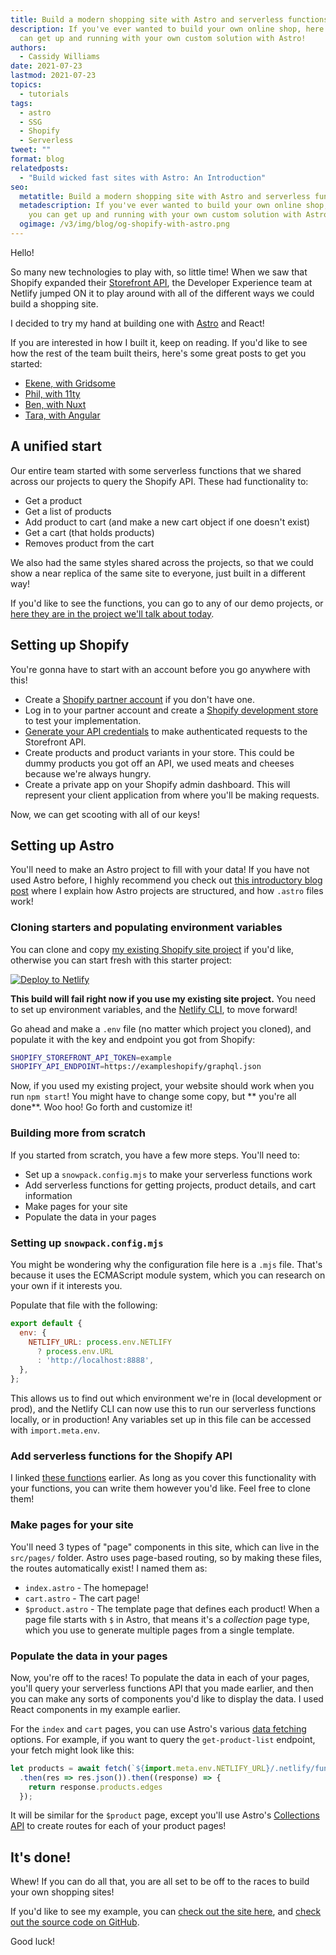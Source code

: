 ```yaml
---
title: Build a modern shopping site with Astro and serverless functions
description: If you've ever wanted to build your own online shop, here's how you
  can get up and running with your own custom solution with Astro!
authors:
  - Cassidy Williams
date: 2021-07-23
lastmod: 2021-07-23
topics:
  - tutorials
tags:
  - astro
  - SSG
  - Shopify
  - Serverless
tweet: ""
format: blog
relatedposts:
  - "Build wicked fast sites with Astro: An Introduction"
seo:
  metatitle: Build a modern shopping site with Astro and serverless functions
  metadescription: If you've ever wanted to build your own online shop, here's how
    you can get up and running with your own custom solution with Astro!
  ogimage: /v3/img/blog/og-shopify-with-astro.png
---
```

Hello!

So many new technologies to play with, so little time! When we saw that Shopify expanded their [Storefront API](https://shopify.dev/api/storefront), the Developer Experience team at Netlify jumped ON it to play around with all of the different ways we could build a shopping site.

I decided to try my hand at building one with [Astro](https://astro.build/) and React!

If you are interested in how I built it, keep on reading. If you'd like to see how the rest of the team built theirs, here's some great posts to get you started:

- [Ekene, with Gridsome](https://www.netlify.com/blog/2021/07/19/shopify-announces-enhanced-storefront-apis-a-first-look-with-gridsome-and-netlify/)
- [Phil, with 11ty](https://www.netlify.com/blog/2021/07/20/build-your-own-shop-with-the-shopify-storefront-api-eleventy-and-serverless-functions/)
- [Ben, with Nuxt](https://www.netlify.com/blog/2021/07/21/building-an-e-commerce-site-with-nuxt-and-shopifys-new-storefront-cart-api-part-1/)
- [Tara, with Angular](https://www.netlify.com/blog/2021/08/25/e-commerce-with-angular-shopify-netlify-serverless-functions/)

## A unified start

Our entire team started with some serverless functions that we shared across our projects to query the Shopify API. These had functionality to:

- Get a product
- Get a list of products
- Add product to cart (and make a new cart object if one doesn't exist)
- Get a cart (that holds products)
- Removes product from the cart

We also had the same styles shared across the projects, so that we could show a near replica of the same site to everyone, just built in a different way!

If you'd like to see the functions, you can go to any of our demo projects, or [here they are in the project we'll talk about today](https://github.com/cassidoo/shopify-react-astro/tree/main/functions).

## Setting up Shopify

You're gonna have to start with an account before you go anywhere with this!

- Create a [Shopify partner account](https://app.shopify.com/services/partners/signup) if you don't have one.
- Log in to your partner account and create a [Shopify development store](https://shopify.dev/apps/tools/development-stores) to test your implementation.
- [Generate your API credentials](https://shopify.dev/apps/auth/basic-http#2-generate-api-credentials) to make authenticated requests to the Storefront API.
- Create products and product variants in your store. This could be dummy products you got off an API, we used meats and cheeses because we're always hungry.
- Create a private app on your Shopify admin dashboard. This will represent your client application from where you'll be making requests.

Now, we can get scooting with all of our keys!

## Setting up Astro

You'll need to make an Astro project to fill with your data! If you have not used Astro before, I highly recommend you check out [this introductory blog post](https://www.netlify.com/blog/2021/07/08/build-wicked-fast-sites-with-astro-an-introduction/) where I explain how Astro projects are structured, and how `.astro` files work!

### Cloning starters and populating environment variables

You can clone and copy [my existing Shopify site project](https://github.com/cassidoo/shopify-react-astro) if you'd like, otherwise you can start fresh with this starter project:

[![Deploy to Netlify](https://www.netlify.com/img/deploy/button.svg)](https://app.netlify.com/start/deploy?repository=https://github.com/cassidoo/astro-netlify-starter)

**This build will fail right now if you use my existing site project.** You need to set up environment variables, and the [Netlify CLI](https://cli.netlify.com/), to move forward!

Go ahead and make a `.env` file (no matter which project you cloned), and populate it with the key and endpoint you got from Shopify:

```bash
SHOPIFY_STOREFRONT_API_TOKEN=example
SHOPIFY_API_ENDPOINT=https://exampleshopify/graphql.json
```

Now, if you used my existing project, your website should work when you run `npm start`! You might have to change some copy, but ** you're all done**. Woo hoo! Go forth and customize it!

### Building more from scratch

If you started from scratch, you have a few more steps. You'll need to:

- Set up a `snowpack.config.mjs` to make your serverless functions work
- Add serverless functions for getting projects, product details, and cart information
- Make pages for your site
- Populate the data in your pages

### Setting up `snowpack.config.mjs`

You might be wondering why the configuration file here is a `.mjs` file. That's because it uses the ECMAScript module system, which you can research on your own if it interests you.

Populate that file with the following:

```js
export default {
  env: {
    NETLIFY_URL: process.env.NETLIFY
      ? process.env.URL
      : 'http://localhost:8888',
  },
};
```

This allows us to find out which environment we're in (local development or prod), and the Netlify CLI can now use this to run our serverless functions locally, or in production! Any variables set up in this file can be accessed with `import.meta.env`.

### Add serverless functions for the Shopify API

I linked [these functions](https://github.com/cassidoo/shopify-react-astro/tree/main/functions) earlier. As long as you cover this functionality with your functions, you can write them however you'd like. Feel free to clone them!

### Make pages for your site

You'll need 3 types of "page" components in this site, which can live in the `src/pages/` folder. Astro uses page-based routing, so by making these files, the routes automatically exist! I named them as:

- `index.astro` - The homepage!
- `cart.astro` - The cart page!
- `$product.astro` - The template page that defines each product! When a page file starts with `$` in Astro, that means it's a *collection* page type, which you use to generate multiple pages from a single template.

### Populate the data in your pages

Now, you're off to the races! To populate the data in each of your pages, you'll query your serverless functions API that you made earlier, and then you can make any sorts of components you'd like to display the data. I used React components in my example earlier.

For the `index` and `cart` pages, you can use Astro's various [data fetching](https://docs.astro.build/guides/data-fetching) options. For example, if you want to query the `get-product-list` endpoint, your fetch might look like this:

```js
let products = await fetch(`${import.meta.env.NETLIFY_URL}/.netlify/functions/get-product-list`)
  .then(res => res.json()).then((response) => {
    return response.products.edges
  });
```

It will be similar for the `$product` page, except you'll use Astro's [Collections API](https://docs.astro.build/core-concepts/collections) to create routes for each of your product pages!

## It's done!

Whew! If you can do all that, you are all set to be off to the races to build your own shopping sites!

If you'd like to see my example, you can [check out the site here](https://shopify-astro.netlify.app/), and [check out the source code on GitHub](https://github.com/cassidoo/shopify-react-astro).

Good luck!
